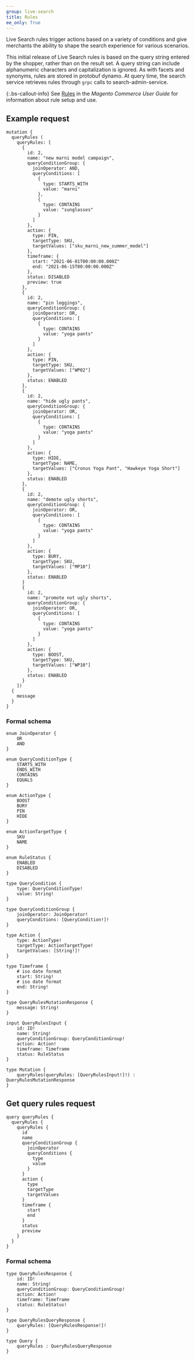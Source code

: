 ```yaml
---
group: live-search
title: Rules
ee_only: True
---
```


Live Search rules trigger actions based on a variety of conditions and give merchants the ability to shape the search experience for various scenarios.

This initial release of Live Search rules is based on the query string entered by the shopper, rather than on the result set. A query string can include alphanumeric characters and capitalization is ignored. As with facets and synonyms, rules are stored in protobuf dynamo. At query time, the search service retrieves rules through `grpc` calls to search-admin-service.

{:.bs-callout-info}
See [Rules](https://docs.magento.com/user-guide/live-search/rules.html) in the _Magento Commerce User Guide_ for information about rule setup and use.

## Example request

```text
mutation {
  queryRules (
    queryRules: [
      {
        id: 2,
        name: "new marni model campaign",
        queryConditionGroup: {
          joinOperator: AND,
          queryConditions: [
            {
              type: STARTS_WITH
              value: "marni"
            },
            {
              type: CONTAINS
              value: "sunglasses"
            }
          ]
        },
        action: {
          type: PIN,
          targetType: SKU,
          targetValues: ["sku_marni_new_summer_model"]
        },
        timeframe: {
          start: "2021-06-01T00:00:00.000Z"
          end: "2021-06-15T00:00:00.000Z"
        },
        status: DISABLED
        preview: true
      },
      {
        id: 2,
        name: "pin leggings",
        queryConditionGroup: {
          joinOperator: OR,
          queryConditions: [
            {
              type: CONTAINS
              value: "yoga pants"
            }
          ]
        },
        action: {
          type: PIN,
          targetType: SKU,
          targetValues: ["WP02"]
        },
        status: ENABLED
      },
      {
        id: 2,
        name: "hide ugly pants",
        queryConditionGroup: {
          joinOperator: OR,
          queryConditions: [
            {
              type: CONTAINS
              value: "yoga pants"
            }
          ]
        },
        action: {
          type: HIDE,
          targetType: NAME,
          targetValues: ["Cronus Yoga Pant", "Hawkeye Yoga Short"]
        },
        status: ENABLED
      },
      {
        id: 2,
        name: "demote ugly shorts",
        queryConditionGroup: {
          joinOperator: OR,
          queryConditions: [
            {
              type: CONTAINS
              value: "yoga pants"
            }
          ]
        },
        action: {
          type: BURY,
          targetType: SKU,
          targetValues: ["MP10"]
        },
        status: ENABLED
      }
      {
        id: 2,
        name: "promote not ugly shorts",
        queryConditionGroup: {
          joinOperator: OR,
          queryConditions: [
            {
              type: CONTAINS
              value: "yoga pants"
            }
          ]
        },
        action: {
          type: BOOST,
          targetType: SKU,
          targetValues: ["WP10"]
        },
        status: ENABLED
      }
    ])
  {
    message
  }
}
```

### Formal schema

```text
enum JoinOperator {
    OR
    AND
}
 
enum QueryConditionType {
    STARTS_WITH
    ENDS_WITH
    CONTAINS
    EQUALS
}
 
enum ActionType {
    BOOST
    BURY
    PIN
    HIDE
}
 
enum ActionTargetType {
    SKU
    NAME
}
 
enum RuleStatus {
    ENABLED
    DISABLED
}
 
type QueryCondition {
    type: QueryConditionType!
    value: String!
}
 
type QueryConditionGroup {
    joinOperator: JoinOperator!
    queryConditions: [QueryCondition!]!
}
 
type Action {
    type: ActionType!
    targetType: ActionTargetType!
    targetValues: [String!]!
}
 
type Timeframe {
    # iso date format
    start: String!
    # iso date format
    end: String!
}
 
type QueryRulesMutationResponse {
    message: String!
}
 
input QueryRulesInput {
    id: ID!
    name: String!
    queryConditionGroup: QueryConditionGroup!
    action: Action!
    timeframe: Timeframe
    status: RuleStatus
}
 
type Mutation {
    queryRules(queryRules: [QueryRulesInput!]!) : QueryRulesMutationResponse
}
```
## Get query rules request

```text
query queryRules {
  queryRules {
    queryRules {
      id
      name
      queryConditionGroup {
        joinOperator
        queryConditions {
          type
          value
        }
      }
      action {
        type
        targetType
        targetValues
      }
      timeframe {
        start
        end
      }
      status
      preview
    }
  }
}
```
### Formal schema

```text
type QueryRulesResponse {
    id: ID!
    name: String!
    queryConditionGroup: QueryConditionGroup!
    action: Action!
    timeframe: Timeframe
    status: RuleStatus!
}
 
type QueryRulesQueryResponse {
    queryRules: [QueryRulesResponse!]!
}
 
type Query {
    queryRules : QueryRulesQueryResponse
}
```
